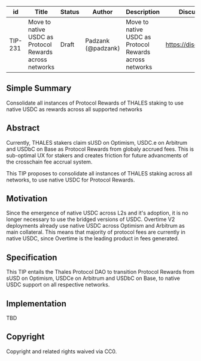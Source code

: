 | id | Title | Status | Author | Description | Discussions to | Created |
| ----------- | ----------- | ----------- | ----------- | ----------- | ----------- | ----------- |
| TIP-231 | Move to native USDC as Protocol Rewards across networks | Draft | Padzank (@padzank) | Move to native USDC as Protocol Rewards across networks | https://discord.gg/thales | 2024-09-30


## Simple Summary

Consolidate all instances of Protocol Rewards of THALES staking to use native USDC as rewards across all supported networks

## Abstract

Currently, THALES stakers claim sUSD on Optimism, USDC.e on Arbitrum and USDbC on Base as Protocol Rewards from globaly accrued fees. This is sub-optimal UX for stakers and creates friction for future advancments of the crosschain fee accrual system.  

This TIP proposes to consolidate all instances of THALES staking across all networks, to use native USDC for Protocol Rewards.

## Motivation
 
Since the emergence of native USDC across L2s and it's adoption, it is no longer necessary to use the bridged versions of USDC. Overtime V2 deployments already use native USDC across Optimism and Arbitrum as main collateral. This means that majority of protocol fees are currently in native USDC, since Overtime is the leading product in fees generated.


## Specification 

This TIP entails the Thales Protocol DAO to transition Protocol Rewards from sUSD on Optimism, USDCe on Arbitrum and USDbC on Base, to native USDC support on all respective networks. 

## Implementation

TBD

## Copyright
 
Copyright and related rights waived via CC0.
